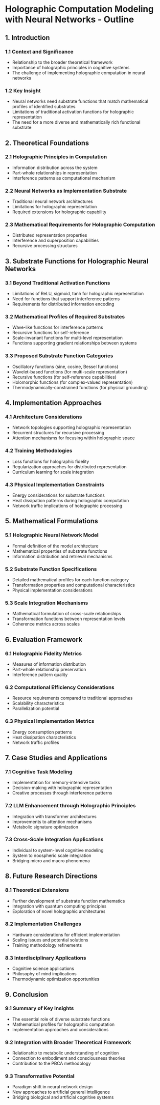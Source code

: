 # Holographic Computation Modeling with Neural Networks - Outline

## 1. Introduction

### 1.1 Context and Significance
- Relationship to the broader theoretical framework
- Importance of holographic principles in cognitive systems
- The challenge of implementing holographic computation in neural networks

### 1.2 Key Insight
- Neural networks need substrate functions that match mathematical profiles of identified substrates
- Limitations of traditional activation functions for holographic representation
- The need for a more diverse and mathematically rich functional substrate

## 2. Theoretical Foundations

### 2.1 Holographic Principles in Computation
- Information distribution across the system
- Part-whole relationships in representation
- Interference patterns as computational mechanism

### 2.2 Neural Networks as Implementation Substrate
- Traditional neural network architectures
- Limitations for holographic representation
- Required extensions for holographic capability

### 2.3 Mathematical Requirements for Holographic Computation
- Distributed representation properties
- Interference and superposition capabilities
- Recursive processing structures

## 3. Substrate Functions for Holographic Neural Networks

### 3.1 Beyond Traditional Activation Functions
- Limitations of ReLU, sigmoid, tanh for holographic representation
- Need for functions that support interference patterns
- Requirements for distributed information encoding

### 3.2 Mathematical Profiles of Required Substrates
- Wave-like functions for interference patterns
- Recursive functions for self-reference
- Scale-invariant functions for multi-level representation
- Functions supporting gradient relationships between systems

### 3.3 Proposed Substrate Function Categories
- Oscillatory functions (sine, cosine, Bessel functions)
- Wavelet-based functions (for multi-scale representation)
- Recursive functions (for self-reference capabilities)
- Holomorphic functions (for complex-valued representation)
- Thermodynamically-constrained functions (for physical grounding)

## 4. Implementation Approaches

### 4.1 Architecture Considerations
- Network topologies supporting holographic representation
- Recurrent structures for recursive processing
- Attention mechanisms for focusing within holographic space

### 4.2 Training Methodologies
- Loss functions for holographic fidelity
- Regularization approaches for distributed representation
- Curriculum learning for scale integration

### 4.3 Physical Implementation Constraints
- Energy considerations for substrate functions
- Heat dissipation patterns during holographic computation
- Network traffic implications of holographic processing

## 5. Mathematical Formulations

### 5.1 Holographic Neural Network Model
- Formal definition of the model architecture
- Mathematical properties of substrate functions
- Information distribution and retrieval mechanisms

### 5.2 Substrate Function Specifications
- Detailed mathematical profiles for each function category
- Transformation properties and computational characteristics
- Physical implementation considerations

### 5.3 Scale Integration Mechanisms
- Mathematical formulation of cross-scale relationships
- Transformation functions between representation levels
- Coherence metrics across scales

## 6. Evaluation Framework

### 6.1 Holographic Fidelity Metrics
- Measures of information distribution
- Part-whole relationship preservation
- Interference pattern quality

### 6.2 Computational Efficiency Considerations
- Resource requirements compared to traditional approaches
- Scalability characteristics
- Parallelization potential

### 6.3 Physical Implementation Metrics
- Energy consumption patterns
- Heat dissipation characteristics
- Network traffic profiles

## 7. Case Studies and Applications

### 7.1 Cognitive Task Modeling
- Implementation for memory-intensive tasks
- Decision-making with holographic representation
- Creative processes through interference patterns

### 7.2 LLM Enhancement through Holographic Principles
- Integration with transformer architectures
- Improvements to attention mechanisms
- Metabolic signature optimization

### 7.3 Cross-Scale Integration Applications
- Individual to system-level cognitive modeling
- System to noospheric scale integration
- Bridging micro and macro phenomena

## 8. Future Research Directions

### 8.1 Theoretical Extensions
- Further development of substrate function mathematics
- Integration with quantum computing principles
- Exploration of novel holographic architectures

### 8.2 Implementation Challenges
- Hardware considerations for efficient implementation
- Scaling issues and potential solutions
- Training methodology refinements

### 8.3 Interdisciplinary Applications
- Cognitive science applications
- Philosophy of mind implications
- Thermodynamic optimization opportunities

## 9. Conclusion

### 9.1 Summary of Key Insights
- The essential role of diverse substrate functions
- Mathematical profiles for holographic computation
- Implementation approaches and considerations

### 9.2 Integration with Broader Theoretical Framework
- Relationship to metabolic understanding of cognition
- Connection to embodiment and consciousness theories
- Contribution to the РВСА methodology

### 9.3 Transformative Potential
- Paradigm shift in neural network design
- New approaches to artificial general intelligence
- Bridging biological and artificial cognitive systems

